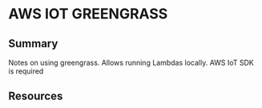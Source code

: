 # AWS IOT GREENGRASS

## Summary

Notes on using greengrass. Allows running Lambdas locally. AWS IoT SDK is
required

## Resources
